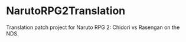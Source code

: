 # NarutoRPG2Translation
Translation patch project for Naruto RPG 2: Chidori vs Rasengan on the NDS.
